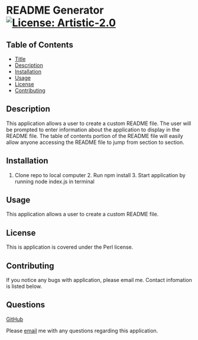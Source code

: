 
# README Generator [![License: Artistic-2.0](https://img.shields.io/badge/License-Perl-0298c3.svg)](https://opensource.org/licenses/Artistic-2.0) <a id="title"></a>

## Table of Contents
- [Title](#title)
- [Description](#description)
- [Installation](#installation)
- [Usage](#usage)
- [License](#license)
- [Contributing](#contributing)

## Description
This application allows a user to create a custom README file. The user will be prompted to enter information about the application to display in the README file. The table of contents portion of the README file will easily allow anyone accessing the README file to jump from section to section. <a id="description"></a>

## Installation
1. Clone repo to local computer 2. Run npm install  3. Start application by running node index.js in terminal<a id="installation"></a>

## Usage
This application allows a user to create a custom README file. <a id="usage"></a>

## License
This is application is covered under the Perl license. <a id="license"></a>

## Contributing
If you notice any bugs with application, please email me. Contact infomation is listed below. <a id="contributing"></a>

## Questions
[GitHub](https://www.github.com/annaperlack) 

Please [email](mailto:annaperlack@gmail.com) me with any questions regarding this application.
